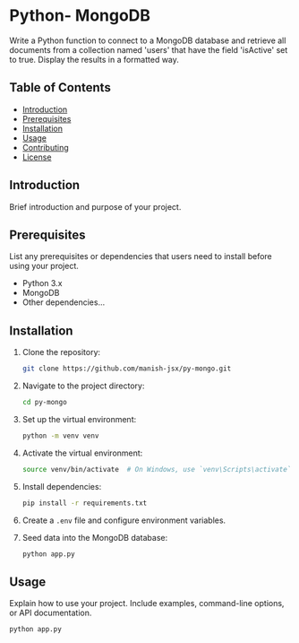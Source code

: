 
# Python- MongoDB

Write a Python function to connect to a MongoDB database and retrieve all documents from a collection named 'users' that have the field 'isActive' set to true. Display the results in a formatted way.

## Table of Contents

- [Introduction](#introduction)
- [Prerequisites](#prerequisites)
- [Installation](#installation)
- [Usage](#usage)
- [Contributing](#contributing)
- [License](#license)

## Introduction

Brief introduction and purpose of your project.

## Prerequisites

List any prerequisites or dependencies that users need to install before using your project.

- Python 3.x
- MongoDB
- Other dependencies...

## Installation

1. Clone the repository:

   ```bash
   git clone https://github.com/manish-jsx/py-mongo.git
   ```

2. Navigate to the project directory:

   ```bash
   cd py-mongo
   ```

3. Set up the virtual environment:

   ```bash
   python -m venv venv
   ```

4. Activate the virtual environment:

   ```bash
   source venv/bin/activate  # On Windows, use `venv\Scripts\activate`
   ```

5. Install dependencies:

   ```bash
   pip install -r requirements.txt
   ```

6. Create a `.env` file and configure environment variables.

7. Seed data into the MongoDB database:

   ```bash
   python app.py
   ```

## Usage

Explain how to use your project. Include examples, command-line options, or API documentation.

```bash
python app.py
```


